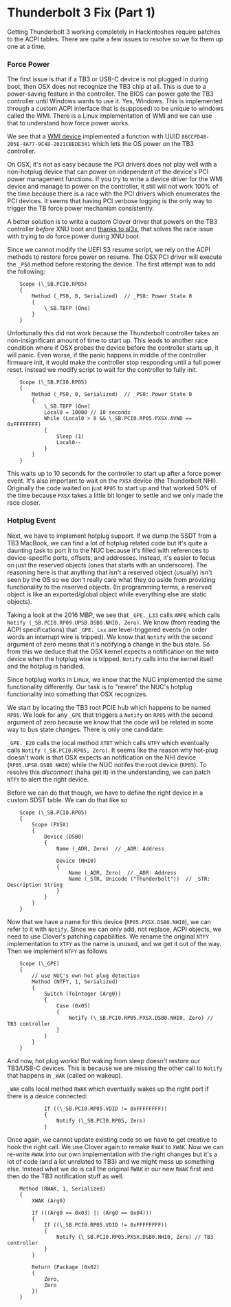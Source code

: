 # Thunderbolt 3 Fix \(Part 1\)

Getting Thunderbolt 3 working completely in Hackintoshes require patches to the ACPI tables. There are quite a few issues to resolve so we fix them up one at a time.

### Force Power

The first issue is that if a TB3 or USB-C device is not plugged in during boot, then OSX does not recognize the TB3 chip at all. This is due to a power-saving feature in the controller. The BIOS can power gate the TB3 controller until Windows wants to use it. Yes, Windows. This is implemented through a custom ACPI interface that is \(supposed\) to be unique to windows called the WMI. There is a Linux implementation of WMI and we can use that to understand how force power works.

We see that a [WMI device](https://github.com/torvalds/linux/blob/master/drivers/platform/x86/intel-wmi-thunderbolt.c) implemented a function with UUID `86CCFD48-205E-4A77-9C48-2021CBEDE341` which lets the OS power on the TB3 controller.

On OSX, it's not as easy because the PCI drivers does not play well with a non-hotplug device that can power on independent of the device's PCI power management functions. If you try to write a device driver for the WMI device and manage to power on the controller, it still will not work 100% of the time because there is a race with the PCI drivers which enumerates the PCI devices. It seems that having PCI verbose logging is the only way to trigger the TB force power mechanism consistently.

A better solution is to write a custom Clover driver that powers on the TB3 controller _before_ XNU boot and [thanks to al3x](https://github.com/al3xtjames/ThunderboltPkg), that solves the race issue with trying to do force power during XNU boot.

Since we cannot modify the UEFI S3 resume script, we rely on the ACPI methods to restore force power on resume. The OSX PCI driver will execute the `_PS0` method before restoring the device. The first attempt was to add the following:

```text
    Scope (\_SB.PCI0.RP05)
    {
        Method (_PS0, 0, Serialized)  // _PS0: Power State 0
        {
            \_SB.TBFP (One)
        }
    }
```

Unfortunally this did not work because the Thunderbolt controller takes an non-insignificant amount of time to start up. This leads to another race condition where if OSX probes the device before the controller starts up, it will panic. Even worse, if the panic happens in middle of the controller firmware init, it would make the controller stop responding until a full power reset. Instead we modify script to wait for the controller to fully init.

```text
    Scope (\_SB.PCI0.RP05)
    {
        Method (_PS0, 0, Serialized)  // _PS0: Power State 0
        {
            \_SB.TBFP (One)
            Local0 = 10000 // 10 seconds
            While (Local0 > 0 && \_SB.PCI0.RP05.PXSX.AVND == 0xFFFFFFFF)
            {
                Sleep (1)
                Local0--
            }
        }
    }
```

This waits up to 10 seconds for the controller to start up after a force power event. It's also important to wait on the `PXSX` device \(the Thunderbolt NHI\). Originally the code waited on just `RP05` to start up and that worked 50% of the time because `PXSX` takes a little bit longer to settle and we only made the race closer.

### Hotplug Event

Next, we have to implement hotplug support. If we dump the SSDT from a TB3 MacBook, we can find a lot of hotplug related code but it's quite a daunting task to port it to the NUC because it's filled with references to device-specific ports, offsets, and addresses. Instead, it's easier to focus on just the reserved objects \(ones that starts with an underscore\). The reasoning here is that anything that isn't a reserved object \(usually\) isn't seen by the OS so we don't really care what they do aside from providing functionality to the reserved objects. \(In programming terms, a reserved object is like an exported/global object while everything else are static objects\).

Taking a look at the 2016 MBP, we see that `_GPE._L33` calls `AMPE` which calls `Notify (_SB.PCI0.RP09.UPSB.DSB0.NHI0, Zero)`. We know \(from reading the ACPI specifications\) that `_GPE._Lxx` are level-triggered events \(in order words an interrupt wire is tripped\). We know that `Notify` with the second argument of zero means that it's notifying a change in the bus state. So from this we deduce that the OSX kernel expects a notification on the `NHI0` device when the hotplug wire is tripped. `Notify` calls into the kernel itself and the hotplug is handled.

Since hotplug works in Linux, we know that the NUC implemented the same functionality differently. Our task is to "rewire" the NUC's hotplug functionality into something that OSX recognizes.

We start by locating the TB3 root PCIE hub which happens to be named `RP05`. We look for any `_GPE` that triggers a `Notify` on `RP05` with the second argument of zero because we know that the code will be related in some way to bus state changes. There is only one candidate:

`_GPE._E20` calls the local method `XTBT` which calls `NTFY` which eventually calls `Notify (_SB.PCI0.RP05, Zero)`. It seems like the reason why hot-plug doesn't work is that OSX expects an notification on the NHI device \(`RP05.UPSB.DSB0.NHI0`\) while the NUC notifes the root device \(`RP05`\). To resolve this _disconnect_ \(haha get it\) in the understanding, we can patch `NTFY` to alert the right device.

Before we can do that though, we have to define the right device in a custom SDST table. We can do that like so

```text
    Scope (\_SB.PCI0.RP05)
    {
        Scope (PXSX)
        {
            Device (DSB0)
            {
                Name (_ADR, Zero)  // _ADR: Address
                
                Device (NHI0)
                {
                    Name (_ADR, Zero)  // _ADR: Address
                    Name (_STR, Unicode ("Thunderbolt"))  // _STR: Description String
                }
            }
        }
    }
```

Now that we have a name for this device \(`RP05.PXSX.DSB0.NHI0`\), we can refer to it with `Notify`. Since we can only add, not replace, ACPI objects, we need to use Clover's patching capabilities. We rename the original `NTFY` implementation to `XTFY` as the name is unused, and we get it out of the way. Then we implement `NTFY` as follows

```text
    Scope (\_GPE)
    {
        // use NUC's own hot plug detection
        Method (NTFY, 1, Serialized)
        {
            Switch (ToInteger (Arg0))
            {
                Case (0x05)
                {
                    Notify (\_SB.PCI0.RP05.PXSX.DSB0.NHI0, Zero) // TB3 controller
                }
            }
        }
    }
```

And now, hot plug works! But waking from sleep doesn't restore our TB3/USB-C devices. This is because we are missing the other call to `Notify` that happens in `_WAK` \(called on wakeup\).

`_WAK` calls local method `RWAK` which eventually wakes up the right port if there is a device connected:

```text
            If ((\_SB.PCI0.RP05.VDID != 0xFFFFFFFF))
            {
                Notify (\_SB.PCI0.RP05, Zero)
            }
```

Once again, we cannot update existing code so we have to get creative to hook the right call. We use Clover again to remake `RWAK` to `XWAK`. Now we can re-write `RWAK` into our own implementation with the right changes but it's a lot of code \(and a lot unrelated to TB3\) and we might mess up something else. Instead what we do is call the original `RWAK` in our new `RWAK` first and then do the TB3 notification stuff as well.

```text
    Method (RWAK, 1, Serialized)
    {
        XWAK (Arg0)

        If (((Arg0 == 0x03) || (Arg0 == 0x04)))
        {
            If ((\_SB.PCI0.RP05.VDID != 0xFFFFFFFF))
            {
                Notify (\_SB.PCI0.RP05.PXSX.DSB0.NHI0, Zero) // TB3 controller
            }
        }

        Return (Package (0x02)
        {
            Zero, 
            Zero
        })
    }
```



